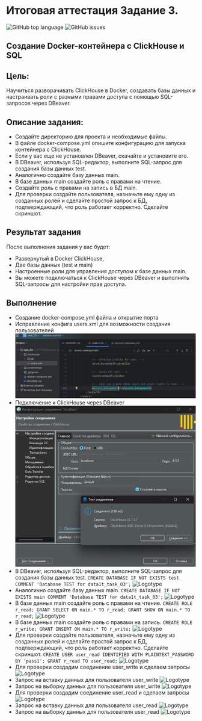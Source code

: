 # Итоговая аттестация Задание 3.
![GitHub top language](https://img.shields.io/github/languages/top/alneo/data1T_task_02)
![GitHub issues](https://img.shields.io/github/issues/alneo/data1T_task_02)

## Создание Docker-контейнера с ClickHouse и SQL

## Цель:
Научиться разворачивать ClickHouse в Docker, создавать базы данных и настраивать роли с разными правами доступа с помощью SQL-запросов через DBeaver.

## Описание задания:

- Создайте директорию для проекта и необходимые файлы.
- В файле docker-compose.yml опишите конфигурацию для запуска контейнера с ClickHouse.
- Если у вас еще не установлен DBeaver, скачайте и установите его.
- В DBeaver, используя SQL-редактор, выполните SQL-запрос для создания базы данных test.
- Аналогично создайте базу данных main.
- В базе данных main создайте роль с правами на чтение.
- Создайте роль с правами на запись в БД main.
- Для проверки создайте пользователя, назначьте ему одну из созданных ролей и сделайте простой запрос к БД, подтверждающий, что роль работает корректно. Сделайте скриншот.

## Результат задания
После выполнения задания у вас будет:
- Развернутый в Docker ClickHouse, 
- Две базы данных (test и main) 
- Настроенные роли для управления доступом к базе данных main. 
- Вы можете подключаться к ClickHouse через DBeaver и выполнять SQL-запросы для настройки прав доступа.

## Выполнение
- Создание docker-compose.yml файла и открытие порта
- Исправление конфига users.xml для возможности создания пользователей
![Logotype](./screenshots/step_01.png)
- Подключение к ClickHouse через DBeaver
![Logotype](./screenshots/step_02.png)
- В DBeaver, используя SQL-редактор, выполните SQL-запрос для создания базы данных test.
```CREATE DATABASE IF NOT EXISTS test COMMENT 'Database TEST for data1t_task_03';```
![Logotype](./screenshots/step_03.png)
- Аналогично создайте базу данных main.
```CREATE DATABASE IF NOT EXISTS main COMMENT 'Database TEST for data1t_task_03';```
![Logotype](./screenshots/step_04.png)
- В базе данных main создайте роль с правами на чтение.
```CREATE ROLE r_read; GRANT SELECT ON main.* TO r_read; GRANT SHOW ON main.* TO r_read;```
![Logotype](./screenshots/step_05.png)
- В базе данных main создайте роль с правами на запись.
```CREATE ROLE r_write; GRANT INSERT ON main.* TO r_write;```
![Logotype](./screenshots/step_06.png)
- Для проверки создайте пользователя, назначьте ему одну из созданных ролей и сделайте простой запрос к БД, подтверждающий, что роль работает корректно. Сделайте скриншот.
```CREATE USER user_read IDENTIFIED WITH PLAINTEXT_PASSWORD BY 'pass1'; GRANT r_read TO user_read;```
![Logotype](./screenshots/step_07.png)
- Для проверки создадим соединение user_write и сделаем запросы
![Logotype](./screenshots/step_08.png)
- Запрос на вставку данных для пользователя user_write
![Logotype](./screenshots/step_09.png)
- Запрос на выборку данных для пользователя user_write
![Logotype](./screenshots/step_10.png)
- Для проверки создадим соединение user_read и сделаем запросы
![Logotype](./screenshots/step_11.png)
- Запрос на вставку данных для пользователя user_read
![Logotype](./screenshots/step_12.png)
- Запрос на выборку данных для пользователя user_read
![Logotype](./screenshots/step_13.png)

